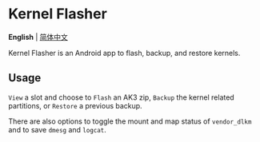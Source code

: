 # Kernel Flasher

**English** | [简体中文](README_CN.md)

Kernel Flasher is an Android app to flash, backup, and restore kernels.

## Usage

`View` a slot and choose to `Flash` an AK3 zip, `Backup` the kernel related partitions, or `Restore` a previous backup.

There are also options to toggle the mount and map status of `vendor_dlkm` and to save `dmesg` and `logcat`.
